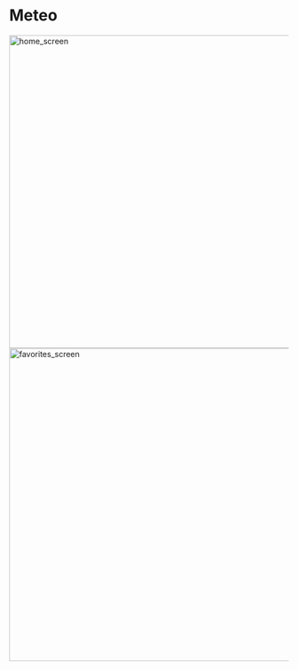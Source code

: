 # Meteo

<img width="565" alt="home_screen" src="https://user-images.githubusercontent.com/96431657/214787917-d122147e-5d3c-4d9d-ac09-e2433f39bed3.png">
<img width="565" alt="favorites_screen" src="https://user-images.githubusercontent.com/96431657/214787935-34d97728-0930-4025-8724-de43f3decbd8.png">
